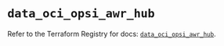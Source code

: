 # `data_oci_opsi_awr_hub`

Refer to the Terraform Registry for docs: [`data_oci_opsi_awr_hub`](https://registry.terraform.io/providers/oracle/oci/7.19.0/docs/data-sources/opsi_awr_hub).
